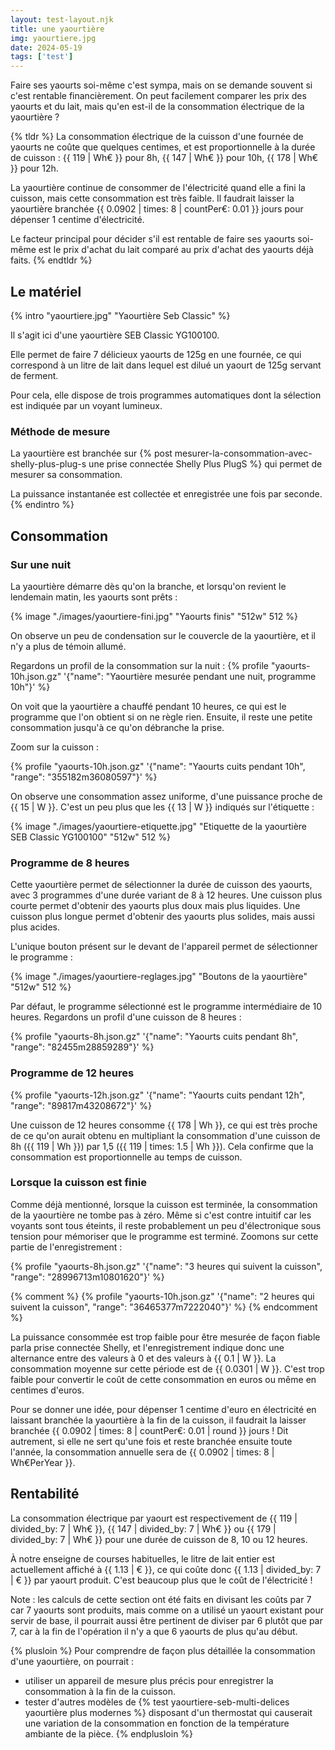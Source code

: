 ```yaml
---
layout: test-layout.njk 
title: une yaourtière
img: yaourtiere.jpg
date: 2024-05-19
tags: ['test']
---
```


Faire ses yaourts soi-même c'est sympa, mais on se demande souvent si c'est rentable financièrement. On peut facilement comparer les prix des yaourts et du lait, mais qu'en est-il de la consommation électrique de la yaourtière ?
<!-- excerpt -->

{% tldr %}
La consommation électrique de la cuisson d'une fournée de yaourts ne coûte que quelques centimes, et est proportionnelle à la durée de cuisson : {{ 119 | Wh€ }} pour 8h, {{ 147 | Wh€ }} pour 10h, {{ 178 | Wh€ }} pour 12h.

La yaourtière continue de consommer de l'électricité quand elle a fini la cuisson, mais cette consommation est très faible. Il faudrait laisser la yaourtière branchée {{ 0.0902 | times: 8 | countPer€: 0.01 }} jours pour dépenser 1 centime d'électricité.

Le facteur principal pour décider s'il est rentable de faire ses yaourts soi-même est le prix d'achat du lait comparé au prix d'achat des yaourts déjà faits.
{% endtldr %}

## Le matériel
{% intro "yaourtiere.jpg" "Yaourtière Seb Classic" %}

Il s'agit ici d'une yaourtière SEB Classic YG100100.

Elle permet de faire 7 délicieux yaourts de 125g en une fournée, ce qui correspond à un litre de lait dans lequel est dilué un yaourt de 125g servant de ferment.

Pour cela, elle dispose de trois programmes automatiques dont la sélection est indiquée par un voyant lumineux.

### Méthode de mesure

La yaourtière est branchée sur {% post mesurer-la-consommation-avec-shelly-plus-plug-s une prise connectée Shelly Plus PlugS %} qui permet de mesurer sa consommation.

La puissance instantanée est collectée et enregistrée une fois par seconde.
{% endintro %}

## Consommation

### Sur une nuit

La yaourtière démarre dès qu'on la branche, et lorsqu'on revient le lendemain matin, les yaourts sont prêts :

{% image "./images/yaourtiere-fini.jpg" "Yaourts finis" "512w" 512 %}

On observe un peu de condensation sur le couvercle de la yaourtière, et il n'y a plus de témoin allumé.

Regardons un profil de la consommation sur la nuit :
{% profile "yaourts-10h.json.gz" '{"name": "Yaourtière mesurée pendant une nuit, programme 10h"}' %}

On voit que la yaourtière a chauffé pendant 10 heures, ce qui est le programme que l'on obtient si on ne règle rien. Ensuite, il reste une petite consommation jusqu'à ce qu'on débranche la prise.

Zoom sur la cuisson :

{% profile "yaourts-10h.json.gz" '{"name": "Yaourts cuits pendant 10h", "range": "355182m36080597"}' %}

On observe une consommation assez uniforme, d'une puissance proche de {{ 15 | W }}. C'est un peu plus que les {{ 13 | W }} indiqués sur l'étiquette :

{% image "./images/yaourtiere-etiquette.jpg" "Etiquette de la yaourtière SEB Classic YG100100" "512w" 512 %}

### Programme de 8 heures

Cette yaourtière permet de sélectionner la durée de cuisson des yaourts, avec 3 programmes d'une durée variant de 8 à 12 heures. Une cuisson plus courte permet d'obtenir des yaourts plus doux mais plus liquides. Une cuisson plus longue permet d'obtenir des yaourts plus solides, mais aussi plus acides.

L'unique bouton présent sur le devant de l'appareil permet de sélectionner le programme :

{% image "./images/yaourtiere-reglages.jpg" "Boutons de la yaourtière" "512w" 512 %}

Par défaut, le programme sélectionné est le programme intermédiaire de 10 heures. Regardons un profil d'une cuisson de 8 heures :

{% profile "yaourts-8h.json.gz" '{"name": "Yaourts cuits pendant 8h", "range": "82455m28859289"}' %}

### Programme de 12 heures

{% profile "yaourts-12h.json.gz" '{"name": "Yaourts cuits pendant 12h", "range": "89817m43208672"}' %}

Une cuisson de 12 heures consomme {{ 178 | Wh }}, ce qui est très proche de ce qu'on aurait obtenu en multipliant la consommation d'une cuisson de 8h ({{ 119 | Wh }}) par 1,5 ({{ 119 | times: 1.5 | Wh }}). Cela confirme que la consommation est proportionnelle au temps de cuisson.

### Lorsque la cuisson est finie

Comme déjà mentionné, lorsque la cuisson est terminée, la consommation de la yaourtière ne tombe pas à zéro. Même si c'est contre intuitif car les voyants sont tous éteints, il reste probablement un peu d'électronique sous tension pour mémoriser que le programme est terminé. Zoomons sur cette partie de l'enregistrement :

{% profile "yaourts-8h.json.gz" '{"name": "3 heures qui suivent la cuisson", "range": "28996713m10801620"}' %}

{% comment %}
{% profile "yaourts-10h.json.gz" '{"name": "2 heures qui suivent la cuisson", "range": "36465377m7222040"}' %}
{% endcomment %}

La puissance consommée est trop faible pour être mesurée de façon fiable parla prise connectée Shelly, et l'enregistrement indique donc une alternance entre des valeurs à 0 et des valeurs à {{ 0.1 | W }}. La consommation moyenne sur cette période est de {{ 0.0301 | W }}. C'est trop faible pour convertir le coût de cette consommation en euros ou même en centimes d'euros.

Pour se donner une idée, pour dépenser 1 centime d'euro en électricité en laissant branchée la yaourtière à la fin de la cuisson, il faudrait la laisser branchée {{ 0.0902 | times: 8 | countPer€: 0.01 | round }} jours ! Dit autrement, si elle ne sert qu'une fois et reste branchée ensuite toute l'année, la consommation annuelle sera de {{ 0.0902 | times: 8 | Wh€PerYear }}.

## Rentabilité

La consommation électrique par yaourt est respectivement de {{ 119 | divided_by: 7 | Wh€ }}, {{ 147 | divided_by: 7 | Wh€ }} ou {{ 179 | divided_by: 7 | Wh€ }} pour une durée de cuisson de 8, 10 ou 12 heures.

À notre enseigne de courses habituelles, le litre de lait entier est actuellement affiché à {{ 1.13 | € }}, ce qui coûte donc {{ 1.13 | divided_by: 7 | € }} par yaourt produit. C'est beaucoup plus que le coût de l'électricité !

Note : les calculs de cette section ont été faits en divisant les coûts par 7 car 7 yaourts sont produits, mais comme on a utilisé un yaourt existant pour servir de base, il pourrait aussi être pertinent de diviser par 6 plutôt que par 7, car à la fin de l'opération il n'y a que 6 yaourts de plus qu'au début.

{% plusloin %}
Pour comprendre de façon plus détaillée la consommation d'une yaourtière, on pourrait :
- utiliser un appareil de mesure plus précis pour enregistrer la consommation à la fin de la cuisson.
- tester d'autres modèles de {% test yaourtiere-seb-multi-delices yaourtière plus modernes %} disposant d'un thermostat qui causerait une variation de la consommation en fonction de la température ambiante de la pièce.
{% endplusloin %}
